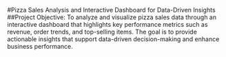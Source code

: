 #Pizza Sales Analysis and Interactive Dashboard for Data-Driven Insights
##Project Objective:
To analyze and visualize pizza sales data through an interactive dashboard that highlights key performance metrics such as revenue, order trends, and top-selling items. The goal is to provide actionable insights that support data-driven decision-making and enhance business performance.
